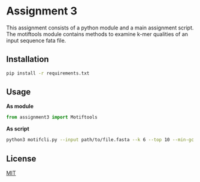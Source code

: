 # Assignment 3

This assignment consists of a python module and a main assignment script.
The motiftools module contains methods to examine k-mer qualities of an input sequence fata file.

## Installation
```bash
pip install -r requirements.txt
```

## Usage

**As module**
```python
from assignment3 import Motiftools
```

**As script**
```bash
python3 motifcli.py --input path/to/file.fasta --k 6 --top 10 --min-gc 0.5
```

## License

[MIT](https://choosealicense.com/licenses/mit/)